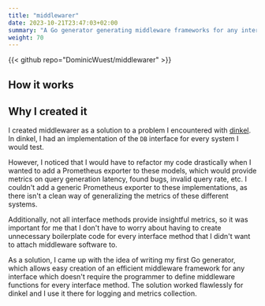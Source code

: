 ```yaml
---
title: "middlewarer"
date: 2023-10-21T23:47:03+02:00
summary: "A Go generator generating middleware frameworks for any interface."
weight: 70
---
```


{{< github repo="DominicWuest/middlewarer" >}}

## How it works

## Why I created it

I created middlewarer as a solution to a problem I encountered with [dinkel](/projects/golang/dinkel/).
In dinkel, I had an implementation of the `DB` interface for every system I would test.

However, I noticed that I would have to refactor my code drastically when I wanted to add a Prometheus exporter to these models, which would provide metrics on query generation latency, found bugs, invalid query rate, etc.
I couldn't add a generic Prometheus exporter to these implementations, as there isn't a clean way of generalizing the metrics of these different systems.

Additionally, not all interface methods provide insightful metrics, so it was important for me that I don't have to worry about having to create unnecessary boilerplate code for every interface method that I didn't want to attach middleware software to.

As a solution, I came up with the idea of writing my first Go generator, which allows easy creation of an efficient middleware framework for any interface which doesn't require the programmer to define middleware functions for every interface method.
The solution worked flawlessly for dinkel and I use it there for logging and metrics collection.